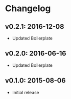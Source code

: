# Changelog

## v0.2.1: 2016-12-08

- Updated Boilerplate

## v0.2.0: 2016-06-16

- Updated Boilerplate

## v0.1.0: 2015-08-06

- Initial release
